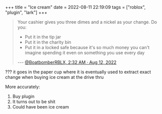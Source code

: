 +++
title = "Ice cream"
date = 2022-08-11 22:19:09
tags = ["roblox", "plugin", "lark"]
+++

> Your cashier gives you three dimes and a nickel as your change. Do you:
> - Put it in the tip jar
> - Put it in the charity bin
> - Put it in a locked safe because it's so much money you can't imagine
>   spending it even on something you use every day
>
> --- [@BoatbomberRBLX, 2:32 AM · Aug 12, 2022](https://twitter.com/BoatbomberRBLX/status/1557918024299991045)

??? it goes in the paper cup where it is eventually used to extract exact change
when buying ice cream at the drive thru

More accurately:
1. Buy plugin
2. It turns out to be shit
3. Could have been ice cream
